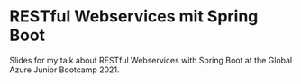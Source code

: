 # RESTful Webservices mit Spring Boot

Slides for my talk about RESTful Webservices with Spring Boot at the Global Azure Junior Bootcamp 2021. 
